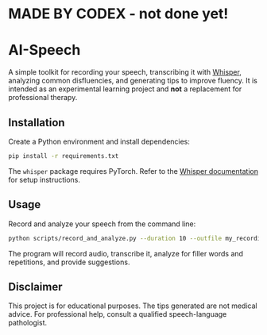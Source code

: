 # MADE BY CODEX - not done yet! 
# AI-Speech

A simple toolkit for recording your speech, transcribing it with [Whisper](https://github.com/openai/whisper), analyzing common disfluencies, and generating tips to improve fluency. It is intended as an experimental learning project and **not** a replacement for professional therapy.

## Installation

Create a Python environment and install dependencies:

```bash
pip install -r requirements.txt
```

The `whisper` package requires PyTorch. Refer to the [Whisper documentation](https://github.com/openai/whisper) for setup instructions.

## Usage

Record and analyze your speech from the command line:

```bash
python scripts/record_and_analyze.py --duration 10 --outfile my_recording.wav
```

The program will record audio, transcribe it, analyze for filler words and repetitions, and provide suggestions.

## Disclaimer

This project is for educational purposes. The tips generated are not medical advice. For professional help, consult a qualified speech-language pathologist.
